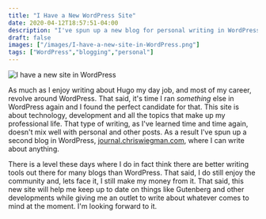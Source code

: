 ```yaml
---
title: "I Have a New WordPress Site"
date: 2020-04-12T18:57:51-04:00
description: "I've spun up a new blog for personal writing in WordPress."
draft: false
images: ["/images/I-have-a-new-site-in-WordPress.png"]
tags: ["WordPress","blogging","personal"]
---
```


![I have a new site in WordPress](/images/I-have-a-new-site-in-WordPress.png)

As much as I enjoy writing about Hugo my day job, and most of my career, revolve around WordPress. That said, it's time I ran _something_ else in WordPress again and I found the perfect candidate for that. This site is about technology, development and all the topics that make up my professional life. That type of writing, as I've learned time and time again, doesn't mix well with personal and other posts. As a result I've spun up a second blog in WordPress, [journal.chriswiegman.com](https://journal.chriswiegman.com), where I can write about anything.

There is a level these days where I do in fact think there are better writing tools out there for many blogs than WordPress. That said, I do still enjoy the community and, lets face it, I still make my money from it. That said, this new site will help me keep up to date on things like Gutenberg and other developments while giving me an outlet to write about whatever comes to mind at the moment. I'm looking forward to it.
